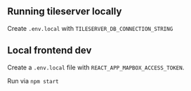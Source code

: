 ## Running tileserver locally

Create `.env.local` with `TILESERVER_DB_CONNECTION_STRING`

## Local frontend dev

Create a `.env.local` file with `REACT_APP_MAPBOX_ACCESS_TOKEN`.

Run via `npm start`